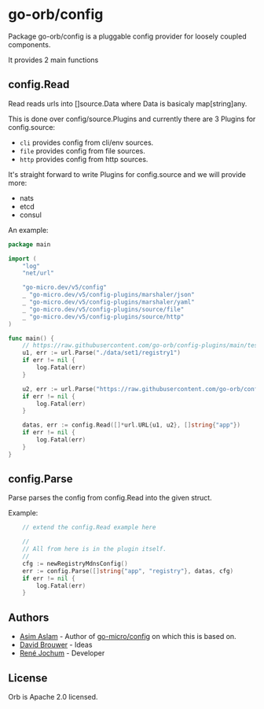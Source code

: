 # go-orb/config

Package go-orb/config is a pluggable config provider for loosely coupled components.

It provides 2 main functions

## config.Read

Read reads urls into []source.Data where Data is basicaly map[string]any.

This is done over config/source.Plugins and currently there are 3 Plugins for config.source:

- `cli` provides config from cli/env sources.
- `file` provides config from file sources.
- `http` provides config from http sources.

It's straight forward to write Plugins for config.source and we will provide more:

- nats
- etcd
- consul

An example:

```go
package main

import (
    "log"
    "net/url"

    "go-micro.dev/v5/config"
    _ "go-micro.dev/v5/config-plugins/marshaler/json"
    _ "go-micro.dev/v5/config-plugins/marshaler/yaml"
    _ "go-micro.dev/v5/config-plugins/source/file"
    _ "go-micro.dev/v5/config-plugins/source/http"
)

func main() {
    // https://raw.githubusercontent.com/go-orb/config-plugins/main/test/data/set1/registry1.yaml
    u1, err := url.Parse("./data/set1/registry1")
    if err != nil {
        log.Fatal(err)
    }

    u2, err := url.Parse("https://raw.githubusercontent.com/go-orb/config-plugins/main/test/data/set1/registry2.json")
    if err != nil {
        log.Fatal(err)
    }

    datas, err := config.Read([]*url.URL{u1, u2}, []string{"app"})
    if err != nil {
        log.Fatal(err)
    }
}
```

## config.Parse

Parse parses the config from config.Read into the given struct.

Example:

```go
    // extend the config.Read example here

    //
    // All from here is in the plugin itself.
    //
    cfg := newRegistryMdnsConfig()
    err := config.Parse([]string{"app", "registry"}, datas, cfg)
    if err != nil {
        log.Fatal(err)
    }
```

## Authors

- [Asim Aslam](https://github.com/asim/) - Author of [go-micro/config](https://github.com/go-micro/go-micro/tree/master/config) on which this is based on.
- [David Brouwer](https://github.com/Davincible/) - Ideas
- [René Jochum](https://github.com/jochumdev) - Developer

## License

Orb is Apache 2.0 licensed.
